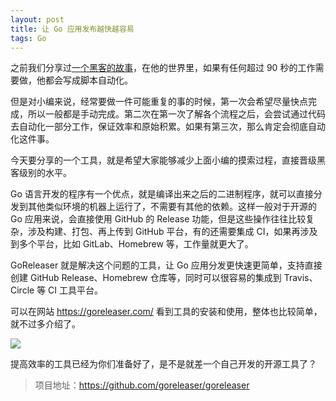 ```yaml
---
layout: post
title: 让 Go 应用发布越快越容易
tags: Go
---
```


之前我们分享过[一个黑客的故事](https://mp.weixin.qq.com/s?__biz=MzA3MzE4ODY0Mg==&mid=2455984389&idx=1&sn=2db52685dcd3762c298ed93b4001a231&chksm=88852d48bff2a45e4fe90edfdfb78c78998f29b447d015282afe57d42bb199de1fb4b9eff3ab&token=2104559152&lang=zh_CN#rd)，在他的世界里，如果有任何超过 90 秒的工作需要做，他都会写成脚本自动化。

但是对小编来说，经常要做一件可能重复的事的时候，第一次会希望尽量快点完成，所以一般都是手动完成。第二次在第一次了解各个流程之后，会尝试通过代码去自动化一部分工作，保证效率和原始积累。如果有第三次，那么肯定会彻底自动化这件事。

今天要分享的一个工具，就是希望大家能够减少上面小编的摸索过程，直接晋级黑客级别的水平。

Go 语言开发的程序有一个优点，就是编译出来之后的二进制程序，就可以直接分发到其他类似环境的机器上运行了，不需要有其他的依赖。这样一般对于开源的 Go 应用来说，会直接使用 GitHub 的 Release 功能，但是这些操作往往比较复杂，涉及构建、打包、再上传到 GitHub 平台，有的还需要集成 CI，如果再涉及到多个平台，比如 GitLab、Homebrew 等，工作量就更大了。

GoReleaser 就是解决这个问题的工具，让 Go 应用分发更快速更简单，支持直接创建 GitHub Release、Homebrew 仓库等，同时可以很容易的集成到 Travis、Circle 等 CI 工具平台。

可以在网站 https://goreleaser.com/ 看到工具的安装和使用，整体也比较简单，就不过多介绍了。

![](https://d33wubrfki0l68.cloudfront.net/6fab8cf281dff2cf711d4760a3d954ecb78b62fb/07fb5/public/images/goreleaser-release-example.png)

提高效率的工具已经为你们准备好了，是不是就差一个自己开发的开源工具了？

> 项目地址：https://github.com/goreleaser/goreleaser
